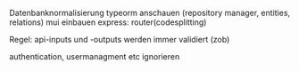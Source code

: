 Datenbanknormalisierung
typeorm anschauen (repository manager, entities, relations)
mui einbauen
express: router(codesplitting)

Regel: api-inputs und -outputs werden immer validiert (zob)

authentication, usermanagment etc ignorieren

